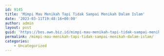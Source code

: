 ```yaml
---
id: 9145
title: 'Mimpi Mau Menikah Tapi Tidak Sampai Menikah Dalam Islam'
date: '2023-03-11T19:48:16+00:00'
author: admin
layout: post
guid: 'https://bos.awn.biz.id/mimpi-mau-menikah-tapi-tidak-sampai-menikah-dalam-islam/'
permalink: /mimpi-mau-menikah-tapi-tidak-sampai-menikah-dalam-islam/
categories:
    - Uncategorized
---
```


